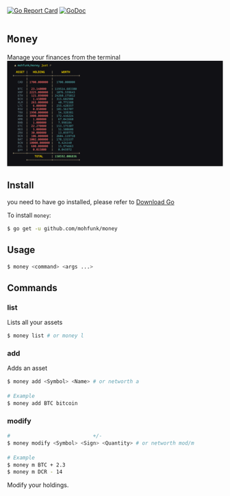 [![Go Report Card](https://goreportcard.com/badge/mohfunk/money)](https://goreportcard.com/report/mohfunk/money) [![GoDoc](https://godoc.org/github.com/mohfunk/money?status.svg)](https://godoc.org/github.com/mohfunk/money)
# `Money`
Manage your finances from the terminal   
![alt-text](./.i.png)

## Install
you need to have go installed, please refer to [Download
Go](https://golang.org/dl)   

To install `money`:
```bash
$ go get -u github.com/mohfunk/money
```

## Usage
```bash
$ money <command> <args ...>
```

## Commands

### list
Lists all your assets
```bash
$ money list # or money l 
```

### add
Adds an asset
```bash
$ money add <Symbol> <Name> # or networth a

# Example
$ money add BTC bitcoin
```

### modify
```bash
#                           +/-
$ money modify <Symbol> <Sign> <Quantity> # or networth mod/m

# Example
$ money m BTC + 2.3
$ money m DCR - 14
```
Modify your holdings.



